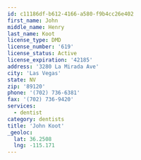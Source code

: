```yaml
---
id: c11186df-b612-4166-a580-f9b4cc26e402
first_name: John
middle_name: Henry
last_name: Koot
license_type: DMD
license_number: '619'
license_status: Active
license_expiration: '42185'
address: '3280 La Mirada Ave'
city: 'Las Vegas'
state: NV
zip: '89120'
phone: '(702) 736-6381'
fax: '(702) 736-9420'
services:
  - dentist
category: dentists
title: 'John Koot'
_geoloc:
  lat: 36.2508
  lng: -115.171
---
```

